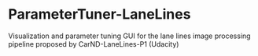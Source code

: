 # ParameterTuner-LaneLines
Visualization and parameter tuning GUI for the lane lines image processing pipeline proposed by CarND-LaneLines-P1 (Udacity)

